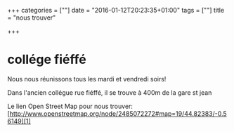 +++
categories = [""]
date = "2016-01-12T20:23:35+01:00"
tags = [""]
title = "nous trouver"

+++


# collége fiéffé 

Nous nous réunissons tous les mardi et vendredi soirs!

Dans  l'ancien collégue rue fiéffé, il se trouve à 400m de la gare st jean

Le lien Open Street Map pour nous trouver: [http://www.openstreetmap.org/node/2485072272#map=19/44.82383/-0.56149][1]




 [1]: http://www.openstreetmap.org/node/2485072272#map=19/44.82383/-0.56149

